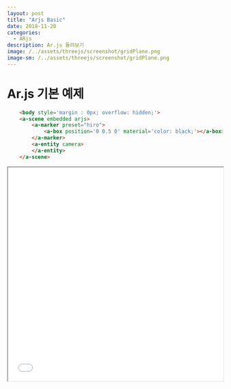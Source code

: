 ```yaml
---
layout: post
title: "Arjs Basic"
date: 2018-11-20
categories:
  - ARjs
description: Ar.js 돌려보기    
image: /../assets/threejs/screenshot/gridPlane.png
image-sm: /../assets/threejs/screenshot/gridPlane.png
---
```


# Ar.js 기본 예제
```html
	<body style='margin : 0px; overflow: hidden;'>
	<a-scene embedded arjs>
		<a-marker preset="hiro">
	    	<a-box position='0 0.5 0' material='color: black;'></a-box>
		</a-marker>
		<a-entity camera>
		</a-entity>
	</a-scene>
```

<iframe width="100%" height="500px;" src="{{ site.url }}/assets/resources/html/basicAr.html"></iframe>